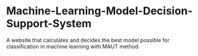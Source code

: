 # Machine-Learning-Model-Decision-Support-System
A website that calculates and decides the best model possible for classification in machine learning with MAUT method
